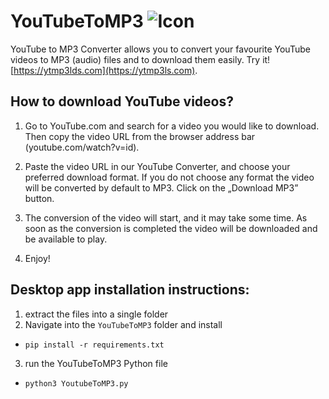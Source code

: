 # YouTubeToMP3 ![Icon](https://raw.githubusercontent.com/lelandsion/youtube-to-mp3/main/flask_app/static/assets/icon.png)


YouTube to MP3 Converter allows you to convert your favourite YouTube videos to MP3 (audio)  files and to download them easily. Try it! [https://ytmp3lds.com](https://ytmp3ls.com).


## How to download YouTube videos?

1. Go to YouTube.com and search for a video you would like to download. Then copy the video URL from the browser address bar (youtube.com/watch?v=id).

2. Paste the video URL in our YouTube Converter, and choose your preferred download format. If you do not choose any format the video will be converted by default to MP3. Click on the „Download MP3” button.

3. The conversion of the video will start, and it may take some time. As soon as the conversion is completed the video will be downloaded and be available to play.

4. Enjoy!

## Desktop app installation instructions:

1. extract the files into a single folder
2. Navigate into the ```YouTubeToMP3``` folder and install
- ```pip install -r requirements.txt```
3. run the YouTubeToMP3 Python file
- ```python3 YoutubeToMP3.py ```
